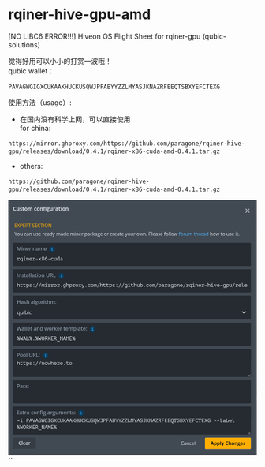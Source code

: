 # rqiner-hive-gpu-amd
[NO LIBC6 ERROR!!!] Hiveon OS Flight Sheet for rqiner-gpu  (qubic-solutions) <br>

觉得好用可以小小的打赏一波哦！<br>
qubic wallet：<br>

```
PAVAGWGIGXCUKAAKHUCKUSQWJPFABYYZZLMYASJKNAZRFEEQTSBXYEFCTEXG
```

使用方法（usage）:<br>
- 在国内没有科学上网，可以直接使用<br>
for china:<br>
```
https://mirror.ghproxy.com/https://github.com/paragone/rqiner-hive-gpu/releases/download/0.4.1/rqiner-x86-cuda-amd-0.4.1.tar.gz
```
- others:<br>
```
https://github.com/paragone/rqiner-hive-gpu/releases/download/0.4.1/rqiner-x86-cuda-amd-0.4.1.tar.gz
```

![My Image](china.png)``
